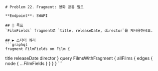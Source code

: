     # Problem 22. Fragment: 영화 공통 필드

    **Endpoint**: SWAPI

    ## 🎯 목표
    `FilmFields` fragment로 `title, releaseDate, director`를 재사용하세요.

    ## ▶ 스타터 쿼리
    ```graphql
    fragment FilmFields on Film {
  title
  releaseDate
  director
}
query FilmsWithFragment {
  allFilms { edges { node { ...FilmFields } } }
}
    ```
